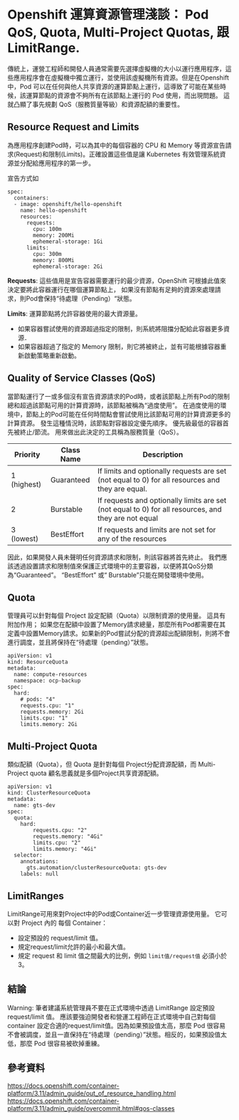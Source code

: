 Openshift 運算資源管理淺談： Pod QoS, Quota, Multi-Project Quotas, 跟 LimitRange.
=================

傳統上，運營工程師和開發人員通常需要先選擇虛擬機的大小以運行應用程序，這些應用程序會在虛擬機中獨立運行，並使用該虛擬機所有資源。但是在Openshift中，Pod 可以在任何與他人共享資源的運算節點上運行，這導致了可能在某些時候，該運算節點的資源會不夠所有在該節點上運行的 Pod 使用，而出現問題。 這就凸顯了事先規劃 QoS（服務質量等級）和資源配額的重要性。


Resource Request and Limits
------------------------------
為應用程序創建Pod時，可以為其中的每個容器的 CPU 和 Memory 等資源宣告請求(Request)和限制(Limits)。正確設置這些值是讓 Kubernetes 有效管理系統資源並分配給應用程序的第一步。

宣告方式如

```
spec:
  containers:
  - image: openshift/hello-openshift
    name: hello-openshift
    resources:
      requests:
        cpu: 100m
        memory: 200Mi
        ephemeral-storage: 1Gi
      limits:
        cpu: 300m
        memory: 800Mi
        ephemeral-storage: 2Gi
 ```

**Requests**: 這些值用是宣告容器需要運行的最少資源，OpenShift 可根據此值來決定要將此容器運行在哪個運算節點上， 如果沒有節點有足夠的資源來處理請求，則Pod會保持“待處理（Pending）“狀態。 

**Limits**: 運算節點將允許容器使用的最大資源量。
- 如果容器嘗試使用的資源超過指定的限制，則系統將阻擋分配給此容器更多資源．
- 如果容器超過了指定的 Memory 限制，則它將被終止，並有可能根據容器重新啟動策略重新啟動。

Quality of Service Classes (QoS)
------------------


當節點運行了一或多個沒有宣告資源請求的Pod時，或者該節點上所有Pod的限制總和超過該節點可用的計算資源時，該節點被稱為“過度使用”。
在過度使用的環境中，節點上的Pod可能在任何時間點會嘗試使用比該節點可用的計算資源更多的計算資源。
發生這種情況時，該節點對容器設定優先順序。 優先級最低的容器首先被終止/節流。 用來做出此決定的工具稱為服務質量（QoS）。



| Priority | Class Name | Description |
|----------|------------|-------------|
| 1 (highest) | Guaranteed | If limits and optionally requests are set (not equal to 0) for all resources and they are equal. |
| 2 | Burstable | If requests and optionally limits are set (not equal to 0) for all resources, and they are not equal |
|3 (lowest) | BestEffort | If requests and limits are not set for any of the resources |


因此，如果開發人員未聲明任何資源請求和限制，則該容器將首先終止。 
我們應該透過設置請求和限制值來保護正式環境中的主要容器，以便將其QoS分類為“Guaranteed”。 “BestEffort” 或“ Burstable”只能在開發環境中使用。


Quota 
------

管理員可以針對每個 Project 設定配額（Quota）以限制資源的使用量。
這具有附加作用； 如果您在配額中設置了Memory請求總量，那麼所有Pod都需要在其定義中設置Memory請求。如果新的Pod嘗試分配的資源超出配額限制，則將不會進行調度，並且將保持在“待處理（pending）”狀態。



```
apiVersion: v1
kind: ResourceQuota
metadata:
  name: compute-resources
  namespace: ocp-backup
spec:
  hard:
    # pods: "4" 
    requests.cpu: "1" 
    requests.memory: 2Gi 
    limits.cpu: "1" 
    limits.memory: 2Gi 
```

Multi-Project Quota
------

類似配額（Quota），但 Quota 是針對每個 Project分配資源配額，而 Multi-Project quota 顧名思義就是多個Project共享資源配額。



```
apiVersion: v1
kind: ClusterResourceQuota
metadata:
  name: gts-dev
spec:
  quota: 
    hard:
        requests.cpu: "2"
        requests.memory: "4Gi"
        limits.cpu: "2"
        limits.memory: "4Gi"
  selector:
    annotations: 
      gts.automation/clusterResourceQuota: gts-dev
    labels: null
```

LimitRanges
------

LimitRange可用來對Project中的Pod或Container近一步管理資源使用量。 它可以對 Project 內的 每個 Container：

- 設定預設的 request/limit 值。
- 規定request/limit允許的最小和最大值。
- 規定 request 和 limit 值之間最大的比例，例如 `limit值/request值` 必須小於3。


結論
-----

Warning: 筆者建議系統管理員不要在正式環境中透過 LimitRange 設定預設 request/limit 值。 應該要強迫開發者和營運工程師在正式環境中自己對每個 container 設定合適的request/limit值。因為如果預設值太高，那麼 Pod 很容易不會被調度，並且一直保持在“待處理（pending）”狀態。相反的，如果預設值太低，那麼 Pod 很容易被砍掉重練。


參考資料
---------

https://docs.openshift.com/container-platform/3.11/admin_guide/out_of_resource_handling.html
https://docs.openshift.com/container-platform/3.11/admin_guide/overcommit.html#qos-classes
